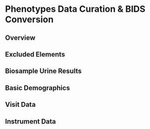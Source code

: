 # Phenotypes Data Curation & BIDS Conversion

## Overview

## Excluded Elements

## Biosample Urine Results

## Basic Demographics

## Visit Data

## Instrument Data
